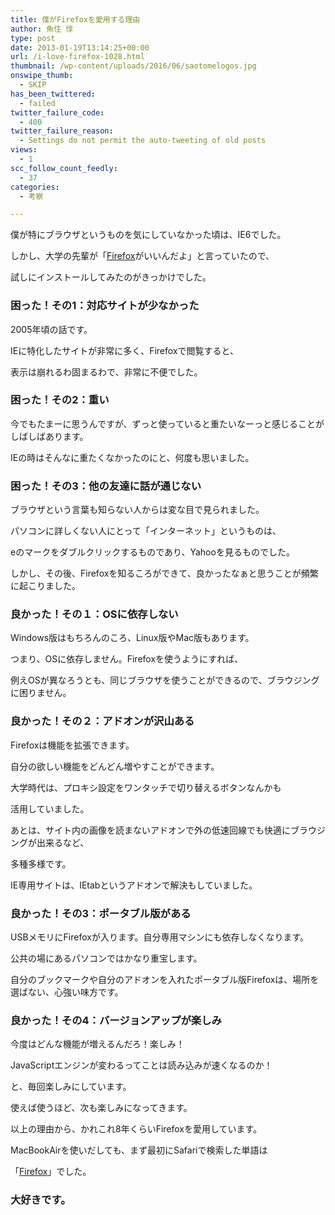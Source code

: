 ```yaml
---
title: 僕がFirefoxを愛用する理由
author: 魚住 惇
type: post
date: 2013-01-19T13:14:25+00:00
url: /i-love-firefox-1028.html
thumbnail: /wp-content/uploads/2016/06/saotomelogos.jpg
onswipe_thumb:
  - SKIP
has_been_twittered:
  - failed
twitter_failure_code:
  - 400
twitter_failure_reason:
  - Settings do not permit the auto-tweeting of old posts
views:
  - 1
scc_follow_count_feedly:
  - 37
categories:
  - 考察

---
```

僕が特にブラウザというものを気にしていなかった頃は、IE6でした。

しかし、大学の先輩が「[Firefox][1]がいいんだよ」と言っていたので、

<!--more-->

試しにインストールしてみたのがきっかけでした。</p> 

### 困った！その1：対応サイトが少なかった

2005年頃の話です。

IEに特化したサイトが非常に多く、Firefoxで閲覧すると、

表示は崩れるわ固まるわで、非常に不便でした。</p> 

### 困った！その2：重い

今でもたまーに思うんですが、ずっと使っていると重たいなーっと感じることがしばしばあります。

IEの時はそんなに重たくなかったのにと、何度も思いました。</p> 

### 困った！その3：他の友達に話が通じない

ブラウザという言葉も知らない人からは変な目で見られました。

パソコンに詳しくない人にとって「インターネット」というものは、

eのマークをダブルクリックするものであり、Yahooを見るものでした。</p> 

しかし、その後、Firefoxを知るころができて、良かったなぁと思うことが頻繁に起こりました。</p> 

### 良かった！その１：OSに依存しない

Windows版はもちろんのころ、Linux版やMac版もあります。

つまり、OSに依存しません。Firefoxを使うようにすれば、

例えOSが異なろうとも、同じブラウザを使うことができるので、ブラウジングに困りません。</p> 

### 良かった！その２：アドオンが沢山ある

Firefoxは機能を拡張できます。

自分の欲しい機能をどんどん増やすことができます。

大学時代は、プロキシ設定をワンタッチで切り替えるボタンなんかも

活用していました。

あとは、サイト内の画像を読まないアドオンで外の低速回線でも快適にブラウジングが出来るなど、

多種多様です。

IE専用サイトは、IEtabというアドオンで解決もしていました。</p> 

### 良かった！その3：ポータブル版がある

USBメモリにFirefoxが入ります。自分専用マシンにも依存しなくなります。

公共の場にあるパソコンではかなり重宝します。

自分のブックマークや自分のアドオンを入れたポータブル版Firefoxは、場所を選ばない、心強い味方です。</p> 

### 良かった！その4：バージョンアップが楽しみ

今度はどんな機能が増えるんだろ！楽しみ！

JavaScriptエンジンが変わるってことは読み込みが速くなるのか！

と、毎回楽しみにしています。

使えば使うほど、次も楽しみになってきます。</p> 

以上の理由から、かれこれ8年くらいFirefoxを愛用しています。

MacBookAirを使いだしても、まず最初にSafariで検索した単語は

「[Firefox][1]」でした。

### 大好きです。

 [1]: http://www.mozilla.jp/firefox/